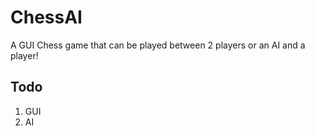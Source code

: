# ChessAI
A GUI Chess game that can be played between 2 players or an AI and a player!

## Todo
1. GUI
2. AI